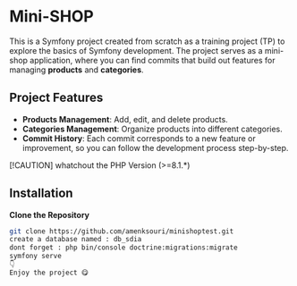 # Mini-SHOP

This is a Symfony project created from scratch as a training project (TP) to explore the basics of Symfony development. The project serves as a mini-shop application, where you can find commits that build out features for managing **products** and **categories**.


## Project Features

- **Products Management**: Add, edit, and delete products.
- **Categories Management**: Organize products into different categories.
- **Commit History**: Each commit corresponds to a new feature or improvement, so you can follow the development process step-by-step.

[!CAUTION]
whatchout the PHP Version (>=8.1.*)
  
## Installation

**Clone the Repository**
   ```bash (open your gitbash)
   git clone https://github.com/amenksouri/minishoptest.git
   create a database named : db_sdia
   dont forget : php bin/console doctrine:migrations:migrate
   symfony serve
   👇
   Enjoy the project 😋
